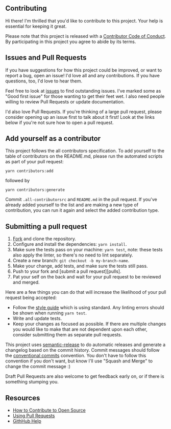 ## Contributing

[fork]: https://github.com/idahogurl/vs-code-prettier-eslint/fork
[pr]: https://github.com/idahogurl/vs-code-prettier-eslint/pulls
[style]: https://github.com/airbnb/javascript
[code-of-conduct]: CODE_OF_CONDUCT.md

Hi there! I'm thrilled that you'd like to contribute to this project. Your help is essential for keeping it great.

Please note that this project is released with a [Contributor Code of Conduct][code-of-conduct]. By participating in this project you agree to abide by its terms.

## Issues and Pull Requests

If you have suggestions for how this project could be improved, or want to report a bug, open an issue! I'd love all and any contributions. If you have questions, too, I'd love to hear them.

Feel free to look at [issues](https://github.com/idahogurl/vs-code-prettier-eslint/-/issues) to find outstanding issues. I've marked some as "Good first issue" for those wanting to get their feet wet. I also need people willing to review Pull Requests or update documentation.

I'd also love Pull Requests. If you're thinking of a large pull request, please consider opening up an issue first to talk about it first! Look at the links below if you're not sure how to open a pull request.

## Add yourself as a contributor

This project follows the all contributors specification. To add yourself to the table of contributors on the README.md, please run the automated scripts as part of your pull request:

`yarn contributors:add`

followed by

`yarn contributors:generate`

Commit `.all-contributorsrc` and `README.md` in the pull request. If you've already added yourself to the list and are making a new type of contribution, you can run it again and select the added contribution type.

## Submitting a pull request

1. [Fork][fork] and clone the repository.
2. Configure and install the dependencies: `yarn install`.
3. Make sure the tests pass on your machine: `yarn test`, note: these tests also apply the linter, so there's no need to lint separately.
4. Create a new branch: `git checkout -b my-branch-name`.
5. Make your change, add tests, and make sure the tests still pass.
6. Push to your fork and [submit a pull request][pulls].
7. Pat your self on the back and wait for your pull request to be reviewed and merged.

Here are a few things you can do that will increase the likelihood of your pull request being accepted:

- Follow the [style guide][style] which is using standard. Any linting errors should be shown when running `yarn test`.
- Write and update tests.
- Keep your changes as focused as possible. If there are multiple changes you would like to make that are not dependent upon each other, consider submitting them as separate pull requests.

This project uses [semantic-release](https://npmjs.com/package/semantic-release) to do automatic releases and generate a changelog based on the commit history. Commit messages should follow the [conventional commits](https://www.conventionalcommits.org/en/v1.0.0/#summary) convention. You don't have to follow this convention if you don't want, but know I'll use "Squash and Merge" to change the commit message :)

Draft Pull Requests are also welcome to get feedback early on, or if there is something stumping you.

## Resources

- [How to Contribute to Open Source](https://opensource.guide/how-to-contribute/)
- [Using Pull Requests](https://docs.github.com/ee/user/project/merge_requests/getting_started.html)
- [GithHub Help](https://about.github.com/get-help/)
